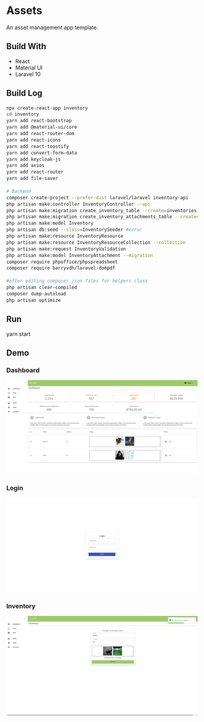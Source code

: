 # Assets

An asset management app template.

## Build With

- React
- Material UI
- Laravel 10

## Build Log

```bash
npx create-react-app inventory
cd inventory
yarn add react-bootstrap
yarn add @material-ui/core
yarn add react-router-dom
yarn add react-icons
yarn add react-toastify
yarn add convert-form-data
yarn add keycloak-js
yarn add axios
yarn add react-router
yarn add file-saver

# Backend
composer create-project --prefer-dist laravel/laravel inventory-api
php artisan make:controller InventoryController --api
php artisan make:migration create_inventory_table --create=inventories
php artisan make:migration create_inventory_attachments_table --create=inventory_attachments
php artisan make:model Inventory
php artisan db:seed --class=InventorySeeder #error
php artisan make:resource InventoryResource
php artisan make:resource InventoryResourceCollection --collection
php artisan make:request InventoryValidation
php artisan make:model InventoryAttachment --migration
composer require phpoffice/phpspreadsheet
composer require barryvdh/laravel-dompdf

#after editing composer.json files for helpers class
php artisan clear-compiled 
composer dump-autoload
php artisan optimize

```

## Run

yarn start

## Demo

### Dashboard

![Last Progress](./dashboard.png)

### Login

![Last Progress](./login.png)

### Inventory

![Last Progress](./inventory.png)
